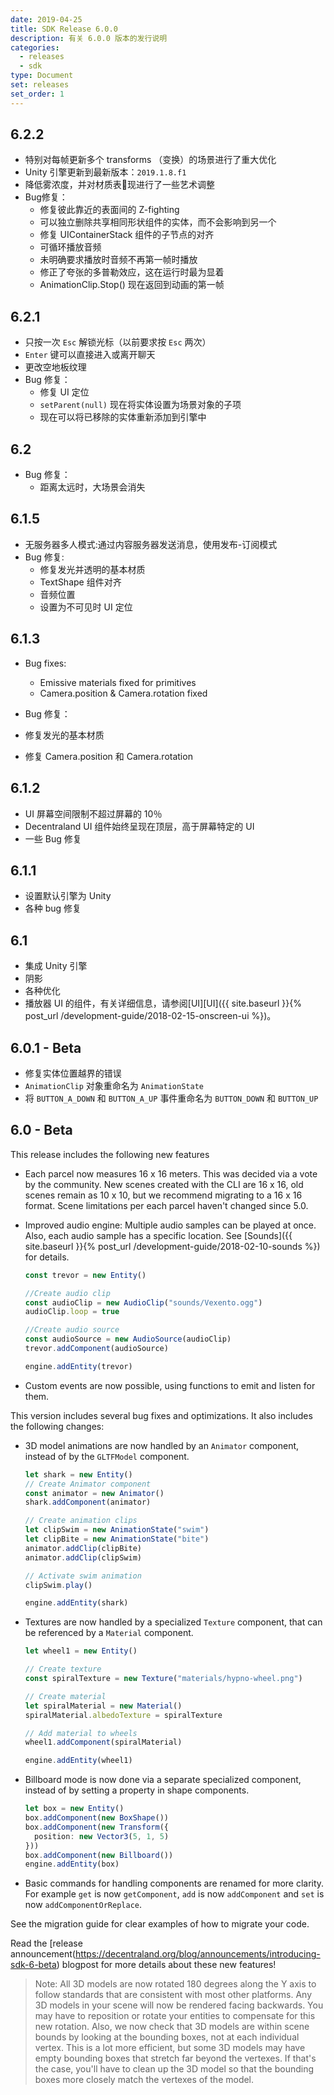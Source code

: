 ```yaml
---
date: 2019-04-25
title: SDK Release 6.0.0
description: 有关 6.0.0 版本的发行说明
categories:
  - releases
  - sdk
type: Document
set: releases
set_order: 1
---
```




## 6.2.2


- 特别对每帧更新多个 transforms （变换）的场景进行了重大优化
- Unity 引擎更新到最新版本：`2019.1.8.f1`
- 降低雾浓度，并对材质表现进行了一些艺术调整
- Bug修复：
  - 修复彼此靠近的表面间的 Z-fighting
  - 可以独立删除共享相同形状组件的实体，而不会影响到另一个
  - 修复 UIContainerStack 组件的子节点的对齐
  - 可循环播放音频
  - 未明确要求播放时音频不再第一帧时播放
  - 修正了夸张的多普勒效应，这在运行时最为显着
  - AnimationClip.Stop() 现在返回到动画的第一帧

## 6.2.1

- 只按一次 `Esc` 解锁光标（以前要求按 `Esc` 两次）
- `Enter` 键可以直接进入或离开聊天
- 更改空地板纹理
- Bug 修复：
  - 修复 UI 定位
  - `setParent(null)` 现在将实体设置为场景对象的子项
  - 现在可以将已移除的实体重新添加到引擎中


## 6.2

- Bug 修复：
  - 距离太远时，大场景会消失

## 6.1.5

- 无服务器多人模式:通过内容服务器发送消息，使用发布-订阅模式
- Bug 修复:
  - 修复发光并透明的基本材质
  - TextShape 组件对齐
  - 音频位置
  - 设置为不可见时 UI 定位

## 6.1.3

- Bug fixes:
	- Emissive materials fixed for primitives
	- Camera.position & Camera.rotation fixed

- Bug 修复：
 - 修复发光的基本材质
 - 修复 Camera.position 和 Camera.rotation


## 6.1.2

- UI 屏幕空间限制不超过屏幕的 10％
- Decentraland UI 组件始终呈现在顶层，高于屏幕特定的 UI
- 一些 Bug 修复

## 6.1.1

- 设置默认引擎为 Unity
- 各种 bug 修复

## 6.1

- 集成 Unity 引擎
- 阴影
- 各种优化
- 播放器 UI 的组件，有关详细信息，请参阅[UI][UI]({{ site.baseurl }}{% post_url /development-guide/2018-02-15-onscreen-ui %})。

## 6.0.1 - Beta

- 修复实体位置越界的错误
- `AnimationClip` 对象重命名为 `AnimationState`
- 将 `BUTTON_A_DOWN` 和 `BUTTON_A_UP` 事件重命名为 `BUTTON_DOWN` 和 `BUTTON_UP`

## 6.0 - Beta

This release includes the following new features

- Each parcel now measures 16 x 16 meters. This was decided via a vote by the community. New scenes created with the CLI are 16 x 16, old scenes remain as 10 x 10, but we recommend migrating to a 16 x 16 format. Scene limitations per each parcel haven't changed since 5.0.

- Improved audio engine: Multiple audio samples can be played at once. Also, each audio sample has a specific location. See [Sounds]({{ site.baseurl }}{% post_url /development-guide/2018-02-10-sounds %}) for details.


  ```ts
  const trevor = new Entity()

  //Create audio clip
  const audioClip = new AudioClip("sounds/Vexento.ogg")
  audioClip.loop = true

  //Create audio source
  const audioSource = new AudioSource(audioClip)
  trevor.addComponent(audioSource)

  engine.addEntity(trevor)
  ```

- Custom events are now possible, using functions to emit and listen for them.

This version includes several bug fixes and optimizations. It also includes the following changes:

- 3D model animations are now handled by an `Animator` component, instead of by the `GLTFModel` component.

  ```ts
  let shark = new Entity()
  // Create Animator component
  const animator = new Animator()
  shark.addComponent(animator)

  // Create animation clips
  let clipSwim = new AnimationState("swim")
  let clipBite = new AnimationState("bite")
  animator.addClip(clipBite)
  animator.addClip(clipSwim)

  // Activate swim animation
  clipSwim.play()

  engine.addEntity(shark)
  ```

- Textures are now handled by a specialized `Texture` component, that can be referenced by a `Material` component.

  ```ts
  let wheel1 = new Entity()

  // Create texture
  const spiralTexture = new Texture("materials/hypno-wheel.png")

  // Create material
  let spiralMaterial = new Material()
  spiralMaterial.albedoTexture = spiralTexture

  // Add material to wheels
  wheel1.addComponent(spiralMaterial)

  engine.addEntity(wheel1)
  ```

- Billboard mode is now done via a separate specialized component, instead of by setting a property in shape components.

  ```ts
  let box = new Entity()
  box.addComponent(new BoxShape())
  box.addComponent(new Transform({
    position: new Vector3(5, 1, 5)
  }))
  box.addComponent(new Billboard())
  engine.addEntity(box)
  ```


- Basic commands for handling components are renamed for more clarity. For example `get` is now `getComponent`, `add` is now `addComponent` and `set` is now `addComponentOrReplace`.

See the []()  migration guide for clear examples of how to migrate your code.

Read the [release announcement(https://decentraland.org/blog/announcements/introducing-sdk-6-beta) blogpost for more details about these new features!

> Note: All 3D models are now rotated 180 degrees along the Y axis to follow standards that are consistent with most other platforms. Any 3D models in your scene will now be rendered facing backwards. You may have to reposition or rotate your entities to compensate for this new rotation. Also, we now check that 3D models are within scene bounds by looking at the bounding boxes, not at each individual vertex. This is a lot more efficient, but some 3D models may have empty bounding boxes that stretch far beyond the vertexes. If that's the case, you'll have to clean up the 3D model so that the bounding boxes more closely match the vertexes of the model.
